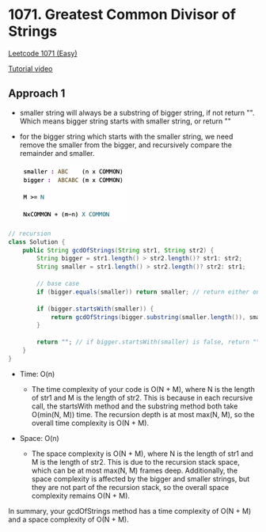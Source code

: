 # 1071. Greatest Common Divisor of Strings
[Leetcode 1071 (Easy)][1071]

[1071]: https://leetcode.com/problems/greatest-common-divisor-of-strings/description/

[Tutorial video][Turotial]

[Turotial]:https://www.youtube.com/watch?v=41iKYE0n0PQ

## Approach 1
- smaller string will always be a substring of bigger string, if not return "". Which means bigger string starts with smaller string, or return ""
- for the bigger string which starts with the smaller string, we need remove the smaller from the bigger, and recursively compare the remainder and smaller.

    ![Alt text](image.png)

```java
// recursion
class Solution {
    public String gcdOfStrings(String str1, String str2) {
        String bigger = str1.length() > str2.length()? str1: str2;
        String smaller = str1.length() > str2.length()? str2: str1;

        // base case
        if (bigger.equals(smaller)) return smaller; // return either one
        
        if (bigger.startsWith(smaller)) {
            return gcdOfStrings(bigger.substring(smaller.length()), smaller); // substring method remove the smaller from the bigger
        }
        
        return ""; // if bigger.startsWith(smaller) is false, return ""
    }
}
```
- Time: O(n)
  - The time complexity of your code is O(N + M), where N is the length of str1 and M is the length of str2. This is because in each recursive call, the startsWith method and the substring method both take O(min(N, M)) time. The recursion depth is at most max(N, M), so the overall time complexity is O(N + M).
  
- Space: O(n)
  - The space complexity is O(N + M), where N is the length of str1 and M is the length of str2. This is due to the recursion stack space, which can be at most max(N, M) frames deep. Additionally, the space complexity is affected by the bigger and smaller strings, but they are not part of the recursion stack, so the overall space complexity remains O(N + M).

In summary, your gcdOfStrings method has a time complexity of O(N + M) and a space complexity of O(N + M).